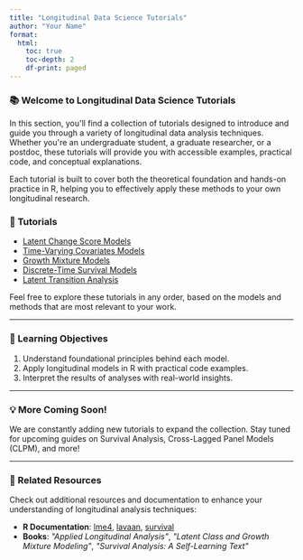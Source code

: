 ```yaml
---
title: "Longitudinal Data Science Tutorials"
author: "Your Name"
format: 
  html:
    toc: true
    toc-depth: 2
    df-print: paged
---
```


### 📚 Welcome to Longitudinal Data Science Tutorials

In this section, you'll find a collection of tutorials designed to introduce and guide you through a variety of longitudinal data analysis techniques. Whether you're an undergraduate student, a graduate researcher, or a postdoc, these tutorials will provide you with accessible examples, practical code, and conceptual explanations.

Each tutorial is built to cover both the theoretical foundation and hands-on practice in R, helping you to effectively apply these methods to your own longitudinal research.

### 🚀 Tutorials

- [Latent Change Score Models](Latent_Change_Score_Models_Tutorial.md)
- [Time-Varying Covariates Models](Time_Varying_Covariates_Models_Tutorial.md)
- [Growth Mixture Models](Growth_Mixture_Models_Tutorial.md)
- [Discrete-Time Survival Models](Discrete_Time_Survival_Models_Tutorial.md)
- [Latent Transition Analysis](Latent_Transition_Analysis_Tutorial.md)

Feel free to explore these tutorials in any order, based on the models and methods that are most relevant to your work.

---

### 🎯 Learning Objectives

1. Understand foundational principles behind each model.
2. Apply longitudinal models in R with practical code examples.
3. Interpret the results of analyses with real-world insights.

---

### 💡 More Coming Soon!

We are constantly adding new tutorials to expand the collection. Stay tuned for upcoming guides on Survival Analysis, Cross-Lagged Panel Models (CLPM), and more!

---

### 🔗 Related Resources

Check out additional resources and documentation to enhance your understanding of longitudinal analysis techniques:

- **R Documentation**: [lme4](https://cran.r-project.org/web/packages/lme4/index.html), [lavaan](https://cran.r-project.org/web/packages/lavaan/index.html), [survival](https://cran.r-project.org/web/packages/survival/index.html)
- **Books**: *"Applied Longitudinal Analysis"*, *"Latent Class and Growth Mixture Modeling"*, *"Survival Analysis: A Self-Learning Text"*
